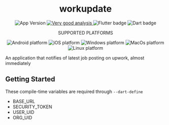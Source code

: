 <h1 align="center" style="text-align: center">workupdate</h1>

<p align="center">
  <img src="https://img.shields.io/badge/version-0.1.0-F08227?style=for-the-badge" alt="App Version">
    <a href="https://pub.dev/packages/very_good_analysis">
    <img src="https://img.shields.io/badge/style-very_good_analysis-B22C89.svg?style=for-the-badge" alt="Very good analysis" >
    </a>
  <img src="https://img.shields.io/badge/Flutter-informational?style=for-the-badge&logo=flutter&logoColor=00bded&color=015393" alt="Flutter badge">
  <img src="https://img.shields.io/badge/Dart-informational?style=for-the-badge&logo=dart&logoColor=2cb7f6&color=03589c" alt="Dart badge">
 </p>

<p align="center">SUPPORTED PLATFORMS</p>

<p align="center">
<img src="https://img.shields.io/badge/Android-informational?style=for-the-badge&logo=android&logoColor=34A853&color=03589c" alt="Android platform">
<img src="https://img.shields.io/badge/iOS-informational?style=for-the-badge&logo=apple&logoColor=000000&color=03589c" alt="iOS platform">
<img src="https://img.shields.io/badge/Windows-informational?style=for-the-badge&logo=windows&logoColor=0078D4&color=03589c" alt="Windows platform">
<img src="https://img.shields.io/badge/MacOs-informational?style=for-the-badge&logo=apple&logoColor=000000&color=03589c" alt="MacOs platform">
<img src="https://img.shields.io/badge/Linux-informational?style=for-the-badge&logo=linux&logoColor=FCC624&color=03589c" alt="Linux platform">
</p>

An application that notifies of latest job posting on upwork, almost immediately

## Getting Started

These compile-time variables are required through `--dart-define`

- BASE_URL
- SECURITY_TOKEN
- USER_UID
- ORG_UID


